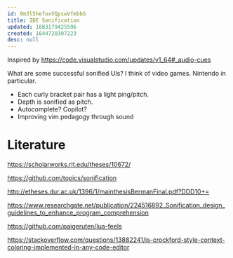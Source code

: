 ```yaml
---
id: 0m3l5hefoxVQpswVfmbbG
title: IDE Sonification
updated: 1683179425596
created: 1644728307223
desc: null
---
```


Inspired by https://code.visualstudio.com/updates/v1_64#_audio-cues

What are some successful sonified UIs? I think of video games. Nintendo in particular.

- Each curly bracket pair has a light ping/pitch.
- Depth is sonified as pitch.
- Autocomplete? Copilot?
- Improving vim pedagogy through sound

# Literature

https://scholarworks.rit.edu/theses/10672/

https://github.com/topics/sonification

http://etheses.dur.ac.uk/1396/1/mainthesisBermanFinal.pdf?DDD10+=

https://www.researchgate.net/publication/224516892_Sonification_design_guidelines_to_enhance_program_comprehension

https://github.com/paigeruten/lua-feels

https://stackoverflow.com/questions/13882241/is-crockford-style-context-coloring-implemented-in-any-code-editor
